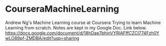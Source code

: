 # CourseraMachineLearning
Andrew Ng's Machine Learning course at Coursera
Trying to learn Machine Learning from scratch. 
Notes are kept in my Google Doc. Link below.
https://docs.google.com/document/d/18hDae7bhinVYRlAFffCZCl774Fzh0YwLO89pf-ZMDBA/edit?usp=sharing
